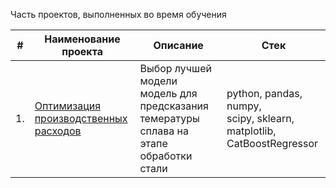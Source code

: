 Часть проектов, выполненных во время обучения


| #    | Наименование проекта                | Описание                                                     | Стек                                                         |
| ---- | ------------------------------------------------------------ | ------------------------------------------------------------ | ------------------------------------------------------------ |
| 1.   | [Оптимизация производственных расходов](https://github.com/) | Выбор лучшей модели модель для предсказания темературы сплава на этапе обработки стали  | python, pandas, numpy, <br/>scipy, sklearn, matplotlib, CatBoostRegressor      |
